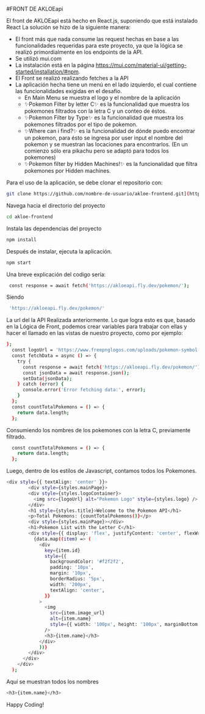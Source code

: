 #FRONT DE AKLOEapi

El front de AKLOEapi está hecho en React.js, suponiendo que está instalado React
La solución se hizo de la siguiente manera:
- El front más que nada consume las request hechas en base a las funcionalidades requeridas para este proyecto, ya que la lógica se realizó primordialmente en los endpoints de la API.
- Se utilizó mui.com
- La instalación está en la página https://mui.com/material-ui/getting-started/installation/#npm.
- El Front se realizó realizando fetches a la API
- La aplicación hecha tiene un menú en el lado izquierdo, el cual contiene las funcionalidades exigidas en el desafío.
  - En Main Menu se muestra el logo y el nombre de la aplicación
  - ✨Pokemon Filter by letter C✨ es la funcionalidad que muestra los pokemones filtrados con la letra C y un conteo de éstos.
  - ✨Pokemon Filter by Type✨ es la funcionalidad que muestra los pokemones filtrados por el tipo de pokemon.
  - ✨Where can i find?✨ es la funcionalidad de dónde puedo encontrar un pokemon, para ésto se ingresa por user input el nombre del pokemon y se muestran las locaciones para encontrarlos. (En un comienzo sólo era pikachu pero se adaptó para todos los pokemones)
  - ✨Pokemon filter by Hidden Machines!✨ es la funcionalidad que filtra pokemones por Hidden machines.

Para el uso de la aplicación, se debe clonar el repositorio con:

```sh
git clone https://github.com/nombre-de-usuario/akloe-frontend.git](https://github.com/julianramses/AKLOEfront.git
```

Navega hacia el directorio del proyecto
```sh
cd akloe-frontend
```
Instala las dependencias del proyecto
```sh
npm install
```
Después de instalar, ejecuta la aplicación.
```sh
npm start
```


Una breve explicación del codigo sería:
```sh
 const response = await fetch('https://akloeapi.fly.dev/pokemon/');
```
Siendo 
```sh
 'https://akloeapi.fly.dev/pokemon/' 
```
La url del la API Realizada anteriormente.
Lo que logra esto es que, basado en la Lógica de Front, podemos crear variables para trabajar con ellas y hacer el llamado en las vistas de nuestro proyecto, como por ejemplo:
```sh
};
  const logoUrl = 'https://www.freepnglogos.com/uploads/pokemon-symbol-logo-png-31.png';
  const fetchData = async () => {
    try {
      const response = await fetch('https://akloeapi.fly.dev/pokemon/');
      const jsonData = await response.json();
      setData(jsonData);
    } catch (error) {
      console.error('Error fetching data:', error);
    }
  };
  const countTotalPokemons = () => {
    return data.length;
  };
```
Consumiendo los nombres de los pokemones con la letra C, previamente filtrado.

```sh
  const countTotalPokemons = () => {
    return data.length;
  };
```
Luego, dentro de los estilos de Javascript, contamos todos los Pokemones.
```sh
<div style={{ textAlign: 'center' }}>
        <div style={styles.mainPage}>
        <div style={styles.logoContainer}>
          <img src={logoUrl} alt="Pokemon Logo" style={styles.logo} />
        </div>
        <h1 style={styles.title}>Welcome to the Pokemon API</h1>
        <p>Total Pokemons: {countTotalPokemons()}</p>
        <div style={styles.mainPage}></div>
        <h1>Pokemon List with the Letter C</h1>
        <div style={{ display: 'flex', justifyContent: 'center', flexWrap: 'wrap' }}>
          {data.map((item) => (
            <div
              key={item.id}
              style={{
                backgroundColor: '#f2f2f2',
                padding: '10px',
                margin: '10px',
                borderRadius: '5px',
                width: '200px',
                textAlign: 'center',
              }}
            >
              <img
                src={item.image_url}
                alt={item.name}
                style={{ width: '100px', height: '100px', marginBottom: '10px' }}
              />
              <h3>{item.name}</h3>
            </div>
            ))}
        </div>
      </div>
    </div>
  );
```
Aquí se muestran todos los nombres
```sh
<h3>{item.name}</h3>
```

Happy Coding!


